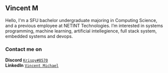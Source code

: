 ## Vincent M

Hello, I'm a SFU bachelor undergraduate majoring in Computing Science, and a previous employee at NETINT Technologies. I’m interested in systems programming, machine learning, artificial intellegience, full stack system, embedded systems and devops.

### Contact me on 
**Discord** [`Krispy#8570`](https://discordapp.com/users/233828761286606848)<br/>
**LinkedIn** [`Vincent Michael`](https://www.linkedin.com/in/vincentmichael21/) <br/>

